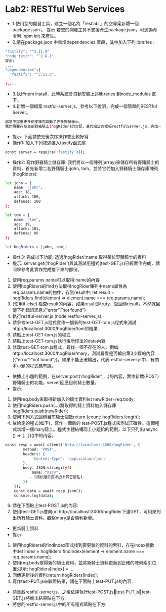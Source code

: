 # Lab2: RESTful Web Services
- 1.使用您的開發工具，建立一個名為「restlab 」的空專案新增一個package.json 。
提示 若您的開發工具不支援產生package.json，可透過命令列: npm init 來產生。
- 2.請在package.json 中新增dependencies 區段，其中加入下列libraries :
```bash
"fastify": "^3.11.0"
"node fetch": "^2.6.1"
提示:
...,
"dependencies":{
  "fastify": "^3.11.0",
  ...
},...
```
- 3.執行npm install，此時系統會自動安裝上述libraries 到node_modules 底下。
- 4.新增一個檔案:restful-server.js，參考以下說明，完成一個簡單的RESTful Server。
```bash
部落中需要更多的支援而調動了許多野豬騎士。
我們需要存取目前野豬騎士(hogRider)的資訊，基於給定的樣板restfulServer.js，完成一個野豬騎士的RESTful Server 。
```

- 提示: 下面請依先後次序操作會比較好寫
- 操作1: 加入下列敘述匯入fastify函式庫
```bash
const server = require('fastify')();
```

- 操作2: 寫作野豬騎士儲存庫: 我們將以一個陣列(array)來儲存所有野豬騎士的資料，首先新增二名野豬騎士:john, tom，並將它們加入野豬騎士儲存庫陣列(hogRiders):
```bash
let john = {
    name: "john",
    age: 18,
    attack: 100,
    defense: 100
};

let tom = {
    name: "tom",
    age: 19,
    attack: 105,
    defense: 90
};

let hogRiders = [john, tom];
```
- 操作3: 完成以下功能:
透過/hogRider/:name 取得某位野豬騎士的資料
- 提示: server.get(‘/hogRider’)與其測試用程式(test-GET.js)已經實作完成，請同學參考此實作完成接下來的部份。
1.	使用req.params.name可以取得:name的內容
2.	使用hogRiders的find方法取得hogRider陣列中name屬性為req.params.name的物件，存到result中: let result = hogRiders.find(element => element.name === req.params.name);
3.	(使用if-else) 檢查result的內容，如果result是truty，就回傳result，不然就回傳下列錯誤訊息:{“error”:”not found”}
4.	執行restful-server.js (node restful-server.js)
5.	請參考test-GET.js程式實作一個新的test-GET-tom.js程式來測試http://localhost:3000/hogRider/tom的結果. 
6.	請貼上test-GET-tom.js的程式
7.	請貼上test-GET-tom.js執行後所印出的data內容
8.	修改test-GET-tom.js程式，尋找一個不存在的人，例如: http://localhost:3000/hogRider/mary，測試看看是否輸出第3步驟的內容({“error”:”not found”})。如果不能正確輸出，代表restful-server.js中，有關本小題的程式碼有誤。

- 依據上小題的範例，在server.post(‘/hogRider’, …)的內容，實作新增(POST)野豬騎士的功能，server回應目前騎士數量。
- 提示: 
1.	使用req.body來取得新加入的騎士資料let newRider=req.body;
2.	使用hogRiders.push(…)將取得的騎士資料加入儲存庫hogRiders.push(newRider);
3.	使用下列方式回傳目前騎士個數return {count: hogRiders.length};
4.	依給定的程式(如下)，寫作一個新的 test-POST.js程式來測試正確性。這個程式新增一個mary騎士。程式主體結構同上小題給的範例，以下只列出(async () => {…})()中的內容。
```bash
const resp = await client('http://localhost:3000/hogRider', {
        method: 'POST',
        headers: {
            'Content-Type': 'application/json'
        },
        body: JSON.stringify({
            name: "mary",
           … (請依題目要求加上其它屬性)…
        })
    });
    const data = await resp.json();
    console.log(data);
```
6.	請在下面貼上test-POST.js的內容:
7.	使用test-GET.js會向url http://localhost:3000/hogRider下達GET，可用來列出所有騎士資料，觀察mary是否順利新增。

- 更新騎士資料
- 提示:
1.	使用hogRiders的findIndex函式找到要更新的資料的索引，存在index變數中:let index = hogRiders.findIndex(element => element.name === req.params.name);
2.	使用req.body取得新的騎士資料，並將新騎士資料更新到正確的陣列索引位置:提示: hogRiders[index] = …
3.	回傳更新後的資料:return hogRiders[index];
4.	寫作test-PUT.js來驗證結果，請在下面貼上test-PUT.js的內容:

- 請重啟restful-server.js，之後依序執行test-POST.jstest-PUT.jstest-GET.js將輸出結果貼在下方:
- 將您的restful-server.js中的所有程式碼貼在下方:

